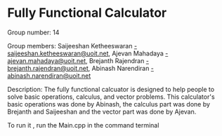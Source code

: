 # Fully Functional Calculator


Group number: 14

Group members: 
Saijeeshan Ketheeswaran -saijeeshan.ketheeswaran@uoit.net,
Ajevan Mahadaya -ajevan.mahadaya@uoit.net,
Brejanth Rajendran -brejanth.rajendran@uoit.net,
Abinash Narendiran -abinash.narendiran@uoit.net 
    
Description: The fully functional calcuator is designed to help people to solve
basic operations, calculus, and vector problems. This calculator's basic 
operations was done by Abinash, the calculus part was done by Brejanth and 
Saijeeshan and the vector part was done by Ajevan.



To run it , run the Main.cpp in the command terminal
